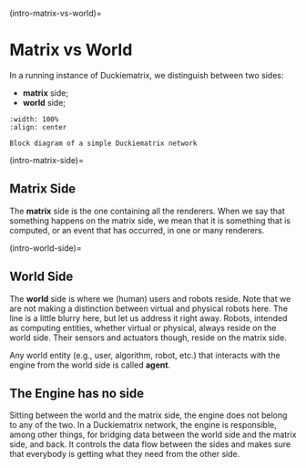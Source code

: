 (intro-matrix-vs-world)=
# Matrix vs World

In a running instance of Duckiematrix, we distinguish between two sides:

- **matrix** side;
- **world** side;


```{figure} ../_images/introduction/block-architecture-2.jpg
:width: 100%
:align: center

Block diagram of a simple Duckiematrix network
```


(intro-matrix-side)=
## Matrix Side

The **matrix** side is the one containing all the renderers. When we say that
something happens on the matrix side, we mean that it is something that is computed,
or an event that has occurred, in one or many renderers.

(intro-world-side)=
## World Side

The **world** side is where we (human) users and robots reside. Note that we are not
making a distinction between virtual and physical robots here. The line is a little
blurry here, but let us address it right away.
Robots, intended as computing entities, whether virtual or physical, always reside
on the world side. Their sensors and actuators though, reside on the matrix side.

Any world entity (e.g., user, algorithm, robot, etc.) that interacts with the engine
from the world side is called **agent**.


## The Engine has no side

Sitting between the world and the matrix side, the engine does not belong to any of the two.
In a Duckiematrix network, the engine is responsible, among other things,
for bridging data between the world side and the matrix side, and back.
It controls the data flow between the sides and makes sure that everybody is getting what
they need from the other side.
